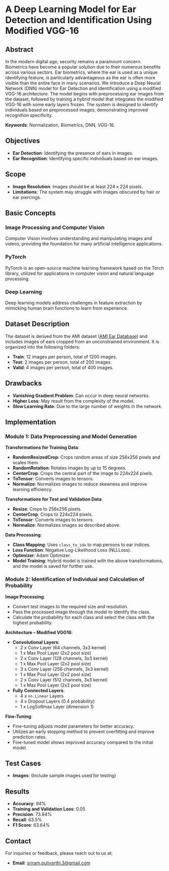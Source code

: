 # A Deep Learning Model for Ear Detection and Identification Using Modified VGG-16

## Abstract

In the modern digital age, security remains a paramount concern. Biometrics have become a popular solution due to their numerous benefits across various sectors. Ear biometrics, where the ear is used as a unique identifying feature, is particularly advantageous as the ear is often more visible than the entire face in many scenarios. We introduce a Deep Neural Network (DNN) model for Ear Detection and Identification using a modified VGG-16 architecture. The model begins with preprocessing ear images from the dataset, followed by training a hybrid model that integrates the modified VGG-16 with some early layers frozen. The system is designed to identify individuals based on preprocessed images, demonstrating improved recognition specificity.

**Keywords**: Normalization, Biometrics, DNN, VGG-16.

## Objectives

- **Ear Detection**: Identifying the presence of ears in images.
- **Ear Recognition**: Identifying specific individuals based on ear images.

## Scope

- **Image Resolution**: Images should be at least 224 x 224 pixels.
- **Limitations**: The system may struggle with images obscured by hair or ear piercings.

## Basic Concepts

### Image Processing and Computer Vision

Computer Vision involves understanding and manipulating images and videos, providing the foundation for many artificial intelligence applications.

### PyTorch

PyTorch is an open-source machine learning framework based on the Torch library, utilized for applications in computer vision and natural language processing.

### Deep Learning

Deep learning models address challenges in feature extraction by mimicking human brain functions to learn from experience.

## Dataset Description

The dataset is derived from the AMI dataset ([AMI Ear Database](https://ctim.ulpgc.es/research_works/ami_ear_database/#whole)) and includes images of ears cropped from an unconstrained environment. It is organized into the following folders:
- **Train**: 12 images per person, total of 1200 images.
- **Test**: 2 images per person, total of 200 images.
- **Valid**: 4 images per person, total of 400 images.

## Drawbacks

- **Vanishing Gradient Problem**: Can occur in deep neural networks.
- **Higher Loss**: May result from the complexity of the model.
- **Slow Learning Rate**: Due to the large number of weights in the network.

## Implementation

### Module 1: Data Preprocessing and Model Generation

**Transformations for Training Data**:
- **RandomResizedCrop**: Crops random areas of size 256x256 pixels and scales them.
- **RandomRotation**: Rotates images by up to 15 degrees.
- **CenterCrop**: Crops the central part of the image to 224x224 pixels.
- **ToTensor**: Converts images to tensors.
- **Normalize**: Normalizes images to reduce skewness and improve learning efficiency.

**Transformations for Test and Validation Data**:
- **Resize**: Crops to 256x256 pixels.
- **CenterCrop**: Crops to 224x224 pixels.
- **ToTensor**: Converts images to tensors.
- **Normalize**: Normalizes images as described above.

**Data Processing**:
- **Class Mapping**: Uses `class_to_idx` to map persons to ear indices.
- **Loss Function**: Negative Log-Likelihood Loss (NLLLoss).
- **Optimizer**: Adam Optimizer.
- **Model Training**: Hybrid model is trained with the above transformations, and the model is saved for further use.

### Module 2: Identification of Individual and Calculation of Probability

**Image Processing**:
- Convert test images to the required size and resolution.
- Pass the processed image through the model to identify the class.
- Calculate the probability for each class and select the class with the highest probability.

**Architecture – Modified VGG16**:
- **Convolutional Layers**:
  - 2 x Conv Layer (64 channels, 3x3 kernel)
  - 1 x Max Pool Layer (2x2 pool size)
  - 2 x Conv Layer (128 channels, 3x3 kernel)
  - 1 x Max Pool Layer (2x2 pool size)
  - 3 x Conv Layer (256 channels, 3x3 kernel)
  - 1 x Max Pool Layer (2x2 pool size)
  - 2 x Conv Layer (512 channels, 3x3 kernel)
  - 1 x Max Pool Layer (2x2 pool size)
- **Fully Connected Layers**:
  - 4 x `nn.Linear` Layers
  - 4 x Dropout Layers (0.4 probability)
  - 1 x LogSoftmax Layer (dimension 1)

**Fine-Tuning**:
- Fine-tuning adjusts model parameters for better accuracy.
- Utilizes an early stopping method to prevent overfitting and improve prediction rates.
- Fine-tuned model shows improved accuracy compared to the initial model.

## Test Cases

- **Images**: (Include sample images used for testing)

## Results

- **Accuracy**: 94%
- **Training and Validation Loss**: 0.05
- **Precision**: 73.94%
- **Recall**: 63.5%
- **F1 Score**: 63.64%

## Contact

For inquiries or feedback, please reach out to us at:
- **Email**: sriram.pulivarthi.3@gmail.com

